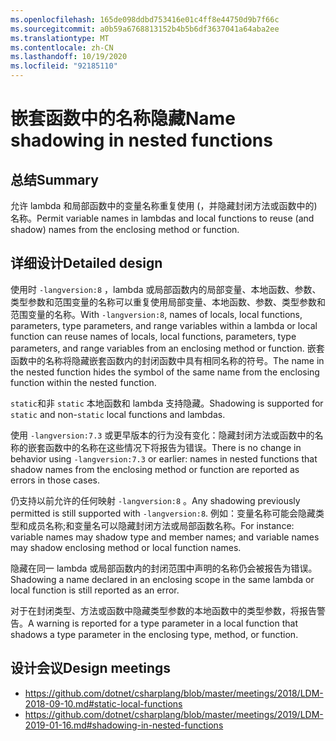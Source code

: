 ```yaml
---
ms.openlocfilehash: 165de098ddbd753416e01c4ff8e44750d9b7f66c
ms.sourcegitcommit: a0b59a6768813152b4b5b6df3637041a64aba2ee
ms.translationtype: MT
ms.contentlocale: zh-CN
ms.lasthandoff: 10/19/2020
ms.locfileid: "92185110"
---
```

# <a name="name-shadowing-in-nested-functions"></a><span data-ttu-id="f9647-101">嵌套函数中的名称隐藏</span><span class="sxs-lookup"><span data-stu-id="f9647-101">Name shadowing in nested functions</span></span>

## <a name="summary"></a><span data-ttu-id="f9647-102">总结</span><span class="sxs-lookup"><span data-stu-id="f9647-102">Summary</span></span>

<span data-ttu-id="f9647-103">允许 lambda 和局部函数中的变量名称重复使用 (，并隐藏封闭方法或函数中的) 名称。</span><span class="sxs-lookup"><span data-stu-id="f9647-103">Permit variable names in lambdas and local functions to reuse (and shadow) names from the enclosing method or function.</span></span>

## <a name="detailed-design"></a><span data-ttu-id="f9647-104">详细设计</span><span class="sxs-lookup"><span data-stu-id="f9647-104">Detailed design</span></span>

<span data-ttu-id="f9647-105">使用时 `-langversion:8` ，lambda 或局部函数内的局部变量、本地函数、参数、类型参数和范围变量的名称可以重复使用局部变量、本地函数、参数、类型参数和范围变量的名称。</span><span class="sxs-lookup"><span data-stu-id="f9647-105">With `-langversion:8`, names of locals, local functions, parameters, type parameters, and range variables within a lambda or local function can reuse names of locals, local functions, parameters, type parameters, and range variables from an enclosing method or function.</span></span> <span data-ttu-id="f9647-106">嵌套函数中的名称将隐藏嵌套函数内的封闭函数中具有相同名称的符号。</span><span class="sxs-lookup"><span data-stu-id="f9647-106">The name in the nested function hides the symbol of the same name from the enclosing function within the nested function.</span></span>

<span data-ttu-id="f9647-107">`static`和非 `static` 本地函数和 lambda 支持隐藏。</span><span class="sxs-lookup"><span data-stu-id="f9647-107">Shadowing is supported for `static` and non-`static` local functions and lambdas.</span></span>

<span data-ttu-id="f9647-108">使用 `-langversion:7.3` 或更早版本的行为没有变化：隐藏封闭方法或函数中的名称的嵌套函数中的名称在这些情况下将报告为错误。</span><span class="sxs-lookup"><span data-stu-id="f9647-108">There is no change in behavior using `-langversion:7.3` or earlier: names in nested functions that shadow names from the enclosing method or function are reported as errors in those cases.</span></span>

<span data-ttu-id="f9647-109">仍支持以前允许的任何映射 `-langversion:8` 。</span><span class="sxs-lookup"><span data-stu-id="f9647-109">Any shadowing previously permitted is still supported with `-langversion:8`.</span></span> <span data-ttu-id="f9647-110">例如：变量名称可能会隐藏类型和成员名称;和变量名可以隐藏封闭方法或局部函数名称。</span><span class="sxs-lookup"><span data-stu-id="f9647-110">For instance: variable names may shadow type and member names; and variable names may shadow enclosing method or local function names.</span></span>

<span data-ttu-id="f9647-111">隐藏在同一 lambda 或局部函数内的封闭范围中声明的名称仍会被报告为错误。</span><span class="sxs-lookup"><span data-stu-id="f9647-111">Shadowing a name declared in an enclosing scope in the same lambda or local function is still reported as an error.</span></span>

<span data-ttu-id="f9647-112">对于在封闭类型、方法或函数中隐藏类型参数的本地函数中的类型参数，将报告警告。</span><span class="sxs-lookup"><span data-stu-id="f9647-112">A warning is reported for a type parameter in a local function that shadows a type parameter in the enclosing type, method, or function.</span></span>

## <a name="design-meetings"></a><span data-ttu-id="f9647-113">设计会议</span><span class="sxs-lookup"><span data-stu-id="f9647-113">Design meetings</span></span>

- https://github.com/dotnet/csharplang/blob/master/meetings/2018/LDM-2018-09-10.md#static-local-functions
- https://github.com/dotnet/csharplang/blob/master/meetings/2019/LDM-2019-01-16.md#shadowing-in-nested-functions
